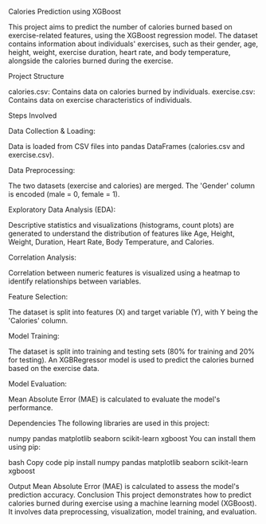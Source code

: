 Calories Prediction using XGBoost


This project aims to predict the number of calories burned based on exercise-related features, using the XGBoost regression model. The dataset contains information about individuals' exercises, such as their gender, age, height, weight, exercise duration, heart rate, and body temperature, alongside the calories burned during the exercise.

Project Structure


calories.csv: Contains data on calories burned by individuals.
exercise.csv: Contains data on exercise characteristics of individuals.

Steps Involved

Data Collection & Loading:

Data is loaded from CSV files into pandas DataFrames (calories.csv and exercise.csv).

Data Preprocessing:

The two datasets (exercise and calories) are merged.
The 'Gender' column is encoded (male = 0, female = 1).

Exploratory Data Analysis (EDA):

Descriptive statistics and visualizations (histograms, count plots) are generated to understand the distribution of features like Age, Height, Weight, Duration, Heart Rate, Body Temperature, and Calories.

Correlation Analysis:

Correlation between numeric features is visualized using a heatmap to identify relationships between variables.

Feature Selection:

The dataset is split into features (X) and target variable (Y), with Y being the 'Calories' column.

Model Training:

The dataset is split into training and testing sets (80% for training and 20% for testing).
An XGBRegressor model is used to predict the calories burned based on the exercise data.

Model Evaluation:

Mean Absolute Error (MAE) is calculated to evaluate the model's performance.

Dependencies
The following libraries are used in this project:

numpy
pandas
matplotlib
seaborn
scikit-learn
xgboost
You can install them using pip:

bash
Copy code
pip install numpy pandas matplotlib seaborn scikit-learn xgboost

Output
Mean Absolute Error (MAE) is calculated to assess the model's prediction accuracy.
Conclusion
This project demonstrates how to predict calories burned during exercise using a machine learning model (XGBoost). It involves data preprocessing, visualization, model training, and evaluation.
